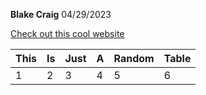**Blake Craig**
04/29/2023

[Check out this cool website](https://www.youtube.com/watch?v=dQw4w9WgXcQ)

 This | Is | Just | A | Random | Table 
 --- | --- | --- | --- | --- | --- 
 1 | 2 | 3 | 4 | 5 | 6 
 
